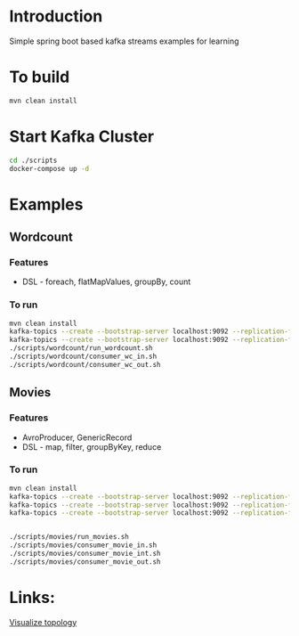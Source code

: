 # Introduction
Simple spring boot based kafka streams examples for learning

# To build
```bash
mvn clean install
```
# Start Kafka Cluster 
```bash
cd ./scripts
docker-compose up -d
```


# Examples
## Wordcount
### Features
* DSL - foreach, flatMapValues, groupBy, count
 
### To run
```bash
mvn clean install
kafka-topics --create --bootstrap-server localhost:9092 --replication-factor 1 --partitions 1 --topic streams-plaintext-input
kafka-topics --create --bootstrap-server localhost:9092 --replication-factor 1 --partitions 1 --topic streams-wordcount-output
./scripts/wordcount/run_wordcount.sh
./scripts/wordcount/consumer_wc_in.sh
./scripts/wordcount/consumer_wc_out.sh
```

## Movies
### Features
* AvroProducer, GenericRecord 
* DSL - map, filter, groupByKey, reduce

### To run
```bash
mvn clean install
kafka-topics --create --bootstrap-server localhost:9092 --replication-factor 1 --partitions 1 --topic streams-movies-input
kafka-topics --create --bootstrap-server localhost:9092 --replication-factor 1 --partitions 1 --topic streams-movies-intermediate
kafka-topics --create --bootstrap-server localhost:9092 --replication-factor 1 --partitions 1 --topic streams-movies-output


./scripts/movies/run_movies.sh
./scripts/movies/consumer_movie_in.sh
./scripts/movies/consumer_movie_int.sh
./scripts/movies/consumer_movie_out.sh
```


# Links:
[Visualize topology](https://zz85.github.io/kafka-streams-viz/)